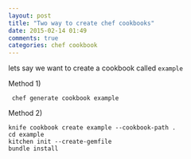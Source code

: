 ```yaml
---
layout: post
title: "Two way to create chef cookbooks"
date: 2015-02-14 01:49
comments: true
categories: chef cookbook
---
```


lets say we want to create a cookbook called `example`

Method 1)

     chef generate cookbook example


Method 2)

    knife cookbook create example --cookbook-path .
    cd example
    kitchen init --create-gemfile
    bundle install

